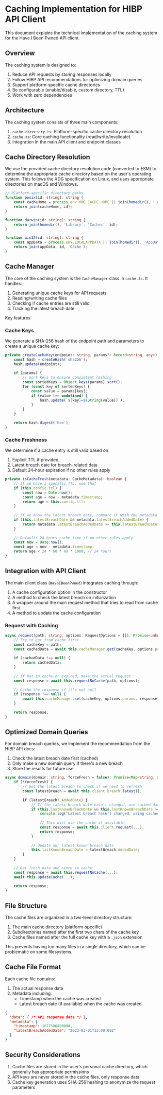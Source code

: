 # Caching Implementation for HIBP API Client

This document explains the technical implementation of the caching system for the Have I Been Pwned API client.

## Overview

The caching system is designed to:

1. Reduce API requests by storing responses locally
2. Follow HIBP API recommendations for optimizing domain queries
3. Support platform-specific cache directories
4. Be configurable (enable/disable, custom directory, TTL)
5. Work with zero dependencies

## Architecture

The caching system consists of three main components:

1. `cache-directory.ts`: Platform-specific cache directory resolution 
2. `cache.ts`: Core caching functionality (read/write/invalidate)
3. Integration in the main API client and endpoint classes

## Cache Directory Resolution

We use the provided cache directory resolution code (converted to ESM) to determine the appropriate cache directory based on the user's operating system. This follows the XDG specification on Linux, and uses appropriate directories on macOS and Windows.

```typescript
// Platform-specific directory paths
function posix(id: string): string {
    const cacheHome = process.env.XDG_CACHE_HOME || join(homedir(), '.cache');
    return join(cacheHome, id);
}

function darwin(id: string): string {
    return join(homedir(), 'Library', 'Caches', id);
}

function win32(id: string): string {
    const appData = process.env.LOCALAPPDATA || join(homedir(), 'AppData', 'Local');
    return join(appData, id, 'Cache');
}
```

## Cache Manager

The core of the caching system is the `CacheManager` class in `cache.ts`. It handles:

1. Generating unique cache keys for API requests
2. Reading/writing cache files
3. Checking if cache entries are still valid
4. Tracking the latest breach date

Key features:

### Cache Keys

We generate a SHA-256 hash of the endpoint path and parameters to create a unique cache key:

```typescript
private createCacheKey(endpoint: string, params?: Record<string, any>): string {
    const hash = createHash('sha256');
    hash.update(endpoint);
    
    if (params) {
        // Sort keys to ensure consistent hashing
        const sortedKeys = Object.keys(params).sort();
        for (const key of sortedKeys) {
            const value = params[key];
            if (value !== undefined) {
                hash.update(`${key}=${String(value)}`);
            }
        }
    }
    
    return hash.digest('hex');
}
```

### Cache Freshness

We determine if a cache entry is still valid based on:

1. Explicit TTL if provided
2. Latest breach date for breach-related data
3. Default 24-hour expiration if no other rules apply

```typescript
private isCacheFresh(metadata: CacheMetadata): boolean {
    // If we have a specific TTL, use that
    if (this.config.ttl) {
        const now = Date.now();
        const age = now - metadata.timestamp;
        return age < this.config.ttl;
    }
    
    // If we know the latest breach date, compare it with the metadata
    if (this.latestBreachDate && metadata.latestBreachAddedDate) {
        return metadata.latestBreachAddedDate >= this.latestBreachDate;
    }
    
    // Default: 24 hours cache time if no other rules apply
    const now = Date.now();
    const age = now - metadata.timestamp;
    return age < 24 * 60 * 60 * 1000; // 24 hours
}
```

## Integration with API Client

The main client class (`HaveIBeenPwned`) integrates caching through:

1. A cache configuration option in the constructor
2. A method to check the latest breach on initialization
3. A wrapper around the main request method that tries to read from cache first
4. A method to update the cache configuration

### Request with Caching

```typescript
async request(path: string, options: RequestOptions = {}): Promise<unknown> {
    // Try to get from cache first
    const cacheKey = path;
    const cachedData = await this.cacheManager.get(cacheKey, options.params);
    
    if (cachedData !== null) {
        return cachedData;
    }
    
    // If not in cache or expired, make the actual request
    const response = await this.requestNoCache(path, options);
    
    // Cache the response if it's not null
    if (response !== null) {
        await this.cacheManager.set(cacheKey, options.params, response);
    }
    
    return response;
}
```

## Optimized Domain Queries

For domain breach queries, we implement the recommendation from the HIBP API docs:

1. Check the latest breach date first (cached)
2. Only make a new domain query if there's a new breach
3. Store the results for future use

```typescript
async domain(domain: string, forceFresh = false): Promise<Map<string, string[]> | null> {
    if (!forceFresh) {
        // Get the latest breach to check if we need to refresh
        const latestBreach = await this.client.breach.latest();
        
        if (latestBreach?.AddedDate) {
            // If the latest breach date hasn't changed, use cached data
            if (this.lastKnownBreachDate && this.lastKnownBreachDate >= latestBreach.AddedDate) {
                console.log("Latest breach hasn't changed, using cached data if available");
                
                // This will use the cache if available
                const response = await this.client.request(...);
                return response;
            }
            
            // Update our latest known breach date
            this.lastKnownBreachDate = latestBreach.AddedDate;
        }
    }
    
    // Get fresh data and store in cache
    const response = await this.requestNoCache(...);
    await this.updateCache(...);
    
    return response;
}
```

## File Structure

The cache files are organized in a two-level directory structure:

1. The main cache directory (platform-specific)
2. Subdirectories named after the first two chars of the cache key
3. Cache files named after the full cache key with a `.json` extension

This prevents having too many files in a single directory, which can be problematic on some filesystems.

## Cache File Format

Each cache file contains:

1. The actual response data
2. Metadata including:
   - Timestamp when the cache was created
   - Latest breach date (if available) when the cache was created

```json
{
  "data": { /* API response data */ },
  "metadata": {
    "timestamp": 1677686400000,
    "latestBreachAddedDate": "2023-03-01T12:00:00Z"
  }
}
```

## Security Considerations

1. Cache files are stored in the user's personal cache directory, which generally has appropriate permissions
2. API keys are never stored in the cache files, only response data
3. Cache key generation uses SHA-256 hashing to anonymize the request parameters 